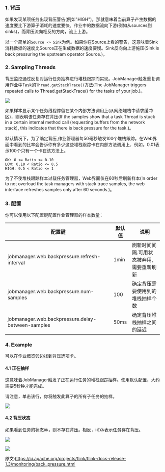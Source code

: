 
### 1. 背压

如果发现某项任务出现背压警告(例如"HIGH")，那就意味着当前算子产生数据的速度要比下游算子消耗的速度要快。作业中的数据流向下游(例如从sources到sinks)，而背压流向相反的方向，流上上游。

以一个简单的`Source -> Sink`为例。如果你在Source上看的警告，这意味着Sink消耗数据的速度比Source正在生成数据的速度要慢。Sink反向向上游施压(Sink is back pressuring the upstream operator Source.)。

### 2. Sampling Threads

背压监控通过反复对运行任务抽样进行堆栈跟踪而实现。JobManager触发重复调用作业中Task的`Thread.getStackTrace()`方法(The JobManager triggers repeated calls to Thread.getStackTrace() for the tasks of your job.)。

![](http://img.blog.csdn.net/20171117193104380?watermark/2/text/aHR0cDovL2Jsb2cuY3Nkbi5uZXQvU3VubnlZb29uYQ==/font/5a6L5L2T/fontsize/400/fill/I0JBQkFCMA==/dissolve/70/gravity/SouthEast)

如果样本显示某个任务线程停留在某个内部方法调用上(从网络堆栈中请求缓冲区)，则表明该任务存在背压(If the samples show that a task Thread is stuck in a certain internal method call (requesting buffers from the network stack), this indicates that there is back pressure for the task.)。

默认情况下，为了确定背压,作业管理器每50毫秒触发100个堆栈跟踪。在Web界面中看到的比率会告诉你有多少这些堆栈跟踪卡在内部方法调用上，例如，0.01表示100个只有一个卡在该方法上。

```
OK: 0 <= Ratio <= 0.10
LOW: 0.10 < Ratio <= 0.5
HIGH: 0.5 < Ratio <= 1
```
为了不使堆栈跟踪样本过载任务管理器，Web界面仅在60秒后刷新样本(In order to not overload the task managers with stack trace samples, the web interface refreshes samples only after 60 seconds.)。

### 3. 配置

你可以使用以下配置键配置作业管理器的样本数量：

配置键|默认值|说明
---|---|---
jobmanager.web.backpressure.refresh-interval|1min|刷新时间间隔.可用状态被弃用,需要重新刷新
jobmanager.web.backpressure.num-samples|100|确定背压需要使用到的堆栈抽样个数
jobmanager.web.backpressure.delay-between-samples|50ms|确定背压堆栈抽样之间的延迟

### 4. Example

可以在作业概览旁边找到背压选项卡。

#### 4.1 正在抽样

这意味着JobManager触发了正在运行任务的堆栈跟踪抽样。使用默认配置，大约需要5秒钟才能完成。

请注意，单击该行，你将触发此算子的所有子任务的抽样。

![](http://img.blog.csdn.net/20171117194658443?watermark/2/text/aHR0cDovL2Jsb2cuY3Nkbi5uZXQvU3VubnlZb29uYQ==/font/5a6L5L2T/fontsize/400/fill/I0JBQkFCMA==/dissolve/70/gravity/SouthEast)

#### 4.2 背压状态

如果看到任务的状态`OK`，则不存在背压。相反，`HIGN`表示任务存在背压。

![](http://img.blog.csdn.net/20171117194728623?watermark/2/text/aHR0cDovL2Jsb2cuY3Nkbi5uZXQvU3VubnlZb29uYQ==/font/5a6L5L2T/fontsize/400/fill/I0JBQkFCMA==/dissolve/70/gravity/SouthEast)

![](http://img.blog.csdn.net/20171117194739697?watermark/2/text/aHR0cDovL2Jsb2cuY3Nkbi5uZXQvU3VubnlZb29uYQ==/font/5a6L5L2T/fontsize/400/fill/I0JBQkFCMA==/dissolve/70/gravity/SouthEast)


原文:https://ci.apache.org/projects/flink/flink-docs-release-1.3/monitoring/back_pressure.html
